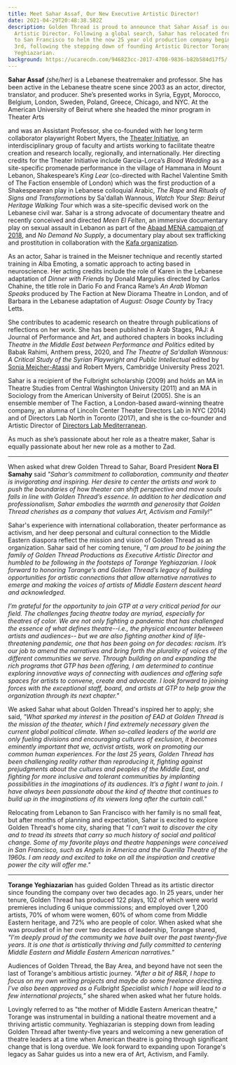 ```yaml
---
title: Meet Sahar Assaf, Our New Executive Artistic Director!
date: 2021-04-29T20:48:38.582Z
description: Golden Thread is proud to announce that Sahar Assaf is our new
  Artistic Director. Following a global search, Sahar has relocated from Lebanon
  to San Francisco to helm the now 25 year old production company beginning May
  3rd, following the stepping down of founding Artistic Director Torange
  Yeghiazarian.
background: https://ucarecdn.com/946823cc-2017-4708-9836-b82b584d17f5/
---
```

**Sahar Assaf** *(she/her)* is a Lebanese theatremaker and professor. She has been active in the Lebanese theatre scene since 2003 as an actor, director, translator, and producer. She’s presented works in Syria, Egypt, Morocco, Belgium, London, Sweden, Poland, Greece, Chicago, and NYC. At the American University of Beirut where she headed the minor program in Theater Arts

and was an Assistant Professor, she co-founded with her long term collaborator playwright Robert Myers, the [Theater Initiative](https://www.aub.edu.lb/TheaterInitiative/Pages/default.aspx), an interdisciplinary group of faculty and artists working to facilitate theatre creation and research locally, regionally, and internationally. Her directing credits for the Theater Initiative include Garcia-Lorca’s *Blood Wedding* as a site-specific promenade performance in the village of Hammana in Mount Lebanon, Shakespeare’s *King Lear* (co-directed with Rachel Valentine Smith of The Faction ensemble of London) which was the first production of a Shakespearean play in Lebanese colloquial Arabic, *The Rape* and *Rituals of Signs and Transformations* by Sa'dallah Wannous, *Watch Your Step: Beirut Heritage Walking Tour* which was a site-specific devised work on the Lebanese civil war. Sahar is a strong advocate of documentary theatre and recently conceived and directed *Meen El Felten*, an immersive documentary play on sexual assault in Lebanon as part of the [Abaad MENA campaign of 2018](https://www.abaadmena.org/programmes/advocacy-and-policy-development/project-5c877f6672f5b6-74256036#:~:text=%23ShameOnWho%20is%20an%20immersive%20play,their%20stories%20enacted%20by%20actors.), and *No Demand No Supply*, a documentary play about sex trafficking and prostitution in collaboration with the [Kafa organization](https://kafa.org.lb/en).

As an actor, Sahar is trained in the Meisner technique and recently started training in Alba Emoting, a somatic approach to acting based in neuroscience. Her acting credits include the role of Karen in the Lebanese adaptation of *Dinner with Friends* by Donald Margulies directed by Carlos Chahine, the title role in Dario Fo and Franca Rame’s *An Arab Woman Speaks* produced by The Faction at New Diorama Theatre in London, and of Barbara in the Lebanese adaptation of *August: Osage County* by Tracy Letts.

She contributes to academic research on theatre through publications of reflections on her work. She has been published in Arab Stages, PAJ: A Journal of Performance and Art, and authored chapters in books including *Theatre in the Middle East between Performance and Politics* edited by Babak Rahimi, Anthem press, 2020, and *The Theatre of Sa'dallah Wannous: A Critical Study of the Syrian Playwright and Public Intellectual* edited by [Sonja Mejcher-Atassi](https://www.amazon.com/Sonja-Mejcher-Atassi/e/B092VQ6MSB/ref=dp_byline_cont_book_1) and Robert Myers, Cambridge University Press 2021.

Sahar is a recipient of the Fulbright scholarship (2009) and holds an MA in Theatre Studies from Central Washington University (2011) and an MA in Sociology from the American University of Beirut (2005). She is an ensemble member of The Faction, a London-based award-winning theatre company, an alumna of Lincoln Center Theater Directors Lab in NYC (2014) and of Directors Lab North in Toronto (2017), and she is the co-founder and Artistic Director of [Directors Lab Mediterranean](https://directorslabmed.org/).

As much as she’s passionate about her role as a theatre maker, Sahar is equally passionate about her new role as a mother to Zad.

- - -

When asked what drew Golden Thread to Sahar, Board President **Nora El Samahy** said *"Sahar’s commitment to collaboration, community and theater is invigorating and inspiring. Her desire to center the artists and work to push the boundaries of how theater can shift perspective and move souls falls in line with Golden Thread’s essence. In addition to her dedication and professionalism, Sahar embodies the warmth and generosity that Golden Thread cherishes as a company that values Art, Activism and Family!"*

Sahar's experience with international collaboration, theater performance as activism, and her deep personal and cultural connection to the Middle Eastern diaspora reflect the mission and vision of Golden Thread as an organization. Sahar said of her coming tenure, *"I am proud to be joining the family of Golden Thread Productions as Executive Artistic Director and humbled to be following in the footsteps of Torange Yeghiazarian. I look forward to honoring Torange’s and Golden Thread’s legacy of building opportunities for artistic connections that allow alternative narratives to emerge and making the voices of artists of Middle Eastern descent heard and acknowledged.*

*I’m grateful for the opportunity to join GTP at a very critical period for our field. The challenges facing theatre today are myriad, especially for theatres of color. We are not only fighting a pandemic that has challenged the essence of what defines theatre--i.e., the physical encounter between artists and audiences-- but we are also fighting another kind of life-threatening pandemic, one that has been going on for decades: racism. It’s our job to amend the narratives and bring forth the plurality of voices of the different communities we serve. Through building on and expanding the rich programs that GTP has been offering, I am determined to continue exploring innovative ways of connecting with audiences and offering safe spaces for artists to convene, create and advocate. I look forward to joining forces with the exceptional staff, board, and artists at GTP to help grow the organization through its next chapter."*

We asked Sahar what about Golden Thread's inspired her to apply; she said, *"What sparked my interest in the position of EAD at Golden Thread is the mission of the theater, which I find extremely necessary given the current global political climate. When so-called leaders of the world are only fueling divisions and encouraging cultures of exclusion, it becomes eminently important that we, activist artists, work on promoting our common human experiences. For the last 25 years, Golden Thread has been challenging reality rather than reproducing it, fighting against prejudgments about the cultures and peoples of the Middle East, and fighting for more inclusive and tolerant communities by implanting possibilities in the imaginations of its audiences. It’s a fight I want to join. I have always been passionate about the kind of theatre that continues to build up in the imaginations of its viewers long after the curtain call."*

Relocating from Lebanon to San Francisco with her family is no small feat, but after months of planning and expectation, Sahar is excited to explore Golden Thread's home city, sharing that *"I can’t wait to discover the city and to tread its streets that carry so much history of social and political change. Some of my favorite plays and theatre happenings were conceived in San Francisco, such as Angels in America and the Guerilla Theatre of the 1960s. I am ready and excited to take on all the inspiration and creative power the city will offer me."*

- - -

**Torange Yeghiazarian** has guided Golden Thread as its artistic director since founding the company over two decades ago. In 25 years, under her tenure, Golden Thread has produced 122 plays, 102 of which were world premieres including 6 unique commissions; and employed over 1,200 artists, 70% of whom were women, 60% of whom come from Middle Eastern heritage, and 72% who are people of color. When asked what she was proudest of in her over two decades of leadership, Torange shared, *"I'm deeply proud of the community we have built over the past twenty-five years. It is one that is artistically thriving and fully committed to centering Middle Eastern and Middle Eastern American narratives."* 

Audiences of Golden Thread, the Bay Area, and beyond have not seen the last of Torange's ambitious artistic journey. *"After a bit of R&R, I hope to focus on my own writing projects and maybe do some freelance directing. I've also been approved as a Fulbright Specialist which I hope will lead to a few international projects,"* she shared when asked what her future holds.

Lovingly referred to as "the mother of Middle Eastern American theatre," Torange was instrumental in building a national theatre movement and a thriving artistic community. Yeghiazarian is stepping down from leading Golden Thread after twenty-five years and welcoming a new generation of theatre leaders at a time when American theatre is going through significant change that is long overdue. We look forward to expanding upon Torange's legacy as Sahar guides us into a new era of Art, Activism, and Family.